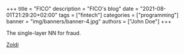 +++
title = "FICO"
description = "FICO's blog"
date = "2021-08-01T21:29:20+02:00"
tags = ["fintech"]
categories = ["programming"]
banner = "img/banners/banner-4.jpg"
authors = ["John Doe"]
+++

The single-layer NN for fraud.  

[Zoldi](https://www.fico.com/blogs/author/scott-zoldi)
